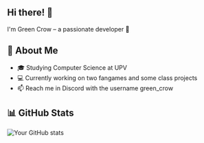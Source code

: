## Hi there! 👋 

I'm Green Crow – a passionate developer 🚀  

## 🌟 About Me  
- 🎓 Studying Computer Science at UPV
- 💻 Currently working on two fangames and some class projects
- 📫 Reach me in Discord with the username green_crow

## 📊 GitHub Stats  
![Your GitHub stats](https://github-readme-stats.vercel.app/api?username=yourusername&show_icons=true&theme=radical)

